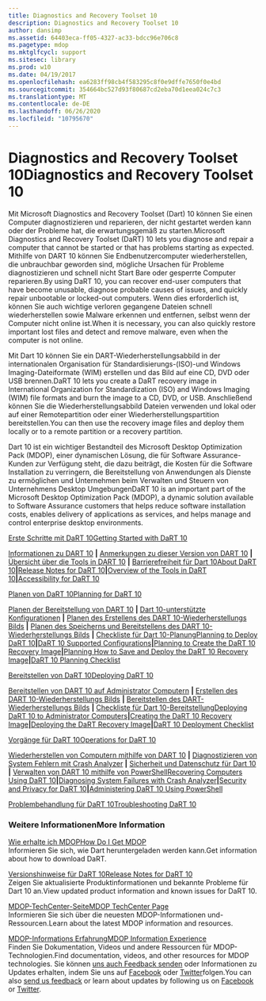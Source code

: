```yaml
---
title: Diagnostics and Recovery Toolset 10
description: Diagnostics and Recovery Toolset 10
author: dansimp
ms.assetid: 64403eca-ff05-4327-ac33-bdcc96e706c8
ms.pagetype: mdop
ms.mktglfcycl: support
ms.sitesec: library
ms.prod: w10
ms.date: 04/19/2017
ms.openlocfilehash: ea6283ff98cb4f583295c8f0e9dffe7650f0e4bd
ms.sourcegitcommit: 354664bc527d93f80687cd2eba70d1eea024c7c3
ms.translationtype: MT
ms.contentlocale: de-DE
ms.lasthandoff: 06/26/2020
ms.locfileid: "10795670"
---
```

# <span data-ttu-id="6a550-103">Diagnostics and Recovery Toolset 10</span><span class="sxs-lookup"><span data-stu-id="6a550-103">Diagnostics and Recovery Toolset 10</span></span>


<span data-ttu-id="6a550-104">Mit Microsoft Diagnostics and Recovery Toolset (Dart) 10 können Sie einen Computer diagnostizieren und reparieren, der nicht gestartet werden kann oder der Probleme hat, die erwartungsgemäß zu starten.</span><span class="sxs-lookup"><span data-stu-id="6a550-104">Microsoft Diagnostics and Recovery Toolset (DaRT) 10 lets you diagnose and repair a computer that cannot be started or that has problems starting as expected.</span></span> <span data-ttu-id="6a550-105">Mithilfe von DART 10 können Sie Endbenutzercomputer wiederherstellen, die unbrauchbar geworden sind, mögliche Ursachen für Probleme diagnostizieren und schnell nicht Start Bare oder gesperrte Computer reparieren.</span><span class="sxs-lookup"><span data-stu-id="6a550-105">By using DaRT 10, you can recover end-user computers that have become unusable, diagnose probable causes of issues, and quickly repair unbootable or locked-out computers.</span></span> <span data-ttu-id="6a550-106">Wenn dies erforderlich ist, können Sie auch wichtige verloren gegangene Dateien schnell wiederherstellen sowie Malware erkennen und entfernen, selbst wenn der Computer nicht online ist.</span><span class="sxs-lookup"><span data-stu-id="6a550-106">When it is necessary, you can also quickly restore important lost files and detect and remove malware, even when the computer is not online.</span></span>

<span data-ttu-id="6a550-107">Mit Dart 10 können Sie ein DART-Wiederherstellungsabbild in der internationalen Organisation für Standardisierungs-(ISO)-und Windows Imaging-Dateiformate (WIM) erstellen und das Bild auf eine CD, DVD oder USB brennen.</span><span class="sxs-lookup"><span data-stu-id="6a550-107">DaRT 10 lets you create a DaRT recovery image in International Organization for Standardization (ISO) and Windows Imaging (WIM) file formats and burn the image to a CD, DVD, or USB.</span></span> <span data-ttu-id="6a550-108">Anschließend können Sie die Wiederherstellungsabbild Dateien verwenden und lokal oder auf einer Remotepartition oder einer Wiederherstellungspartition bereitstellen.</span><span class="sxs-lookup"><span data-stu-id="6a550-108">You can then use the recovery image files and deploy them locally or to a remote partition or a recovery partition.</span></span>

<span data-ttu-id="6a550-109">Dart 10 ist ein wichtiger Bestandteil des Microsoft Desktop Optimization Pack (MDOP), einer dynamischen Lösung, die für Software Assurance-Kunden zur Verfügung steht, die dazu beiträgt, die Kosten für die Software Installation zu verringern, die Bereitstellung von Anwendungen als Dienste zu ermöglichen und Unternehmen beim Verwalten und Steuern von Unternehmens Desktop Umgebungen</span><span class="sxs-lookup"><span data-stu-id="6a550-109">DaRT 10 is an important part of the Microsoft Desktop Optimization Pack (MDOP), a dynamic solution available to Software Assurance customers that helps reduce software installation costs, enables delivery of applications as services, and helps manage and control enterprise desktop environments.</span></span>

<a href="" id="getting-started-with-dart-10"></a>[<span data-ttu-id="6a550-110">Erste Schritte mit DaRT 10</span><span class="sxs-lookup"><span data-stu-id="6a550-110">Getting Started with DaRT 10</span></span>](getting-started-with-dart-10.md)  

<span data-ttu-id="6a550-111">[Informationen zu DART 10](about-dart-10.md) **|** [Anmerkungen zu dieser Version von DART 10](release-notes-for-dart-10.md) **|** [Übersicht über die Tools in DART 10](overview-of-the-tools-in-dart-10.md) **|** [Barrierefreiheit für Dart 10](accessibility-for-dart-10.md)</span><span class="sxs-lookup"><span data-stu-id="6a550-111">[About DaRT 10](about-dart-10.md)**|**[Release Notes for DaRT 10](release-notes-for-dart-10.md)**|**[Overview of the Tools in DaRT 10](overview-of-the-tools-in-dart-10.md)**|**[Accessibility for DaRT 10](accessibility-for-dart-10.md)</span></span>

<a href="" id="planning-for-dart-10"></a>[<span data-ttu-id="6a550-112">Planen von DaRT 10</span><span class="sxs-lookup"><span data-stu-id="6a550-112">Planning for DaRT 10</span></span>](planning-for-dart-10.md)  

<span data-ttu-id="6a550-113">[Planen der Bereitstellung von DART 10](planning-to-deploy-dart-10.md) **|** [Dart 10-unterstützte Konfigurationen](dart-10-supported-configurations.md) **|** [Planen des Erstellens des DART 10-Wiederherstellungs Bilds](planning-to-create-the-dart-10-recovery-image.md) **|** [Planen des Speicherns und Bereitstellens des DART 10-Wiederherstellungs Bilds](planning-how-to-save-and-deploy-the-dart-10-recovery-image.md) **|** [Checkliste für Dart 10-Planung](dart-10-planning-checklist.md)</span><span class="sxs-lookup"><span data-stu-id="6a550-113">[Planning to Deploy DaRT 10](planning-to-deploy-dart-10.md)**|**[DaRT 10 Supported Configurations](dart-10-supported-configurations.md)**|**[Planning to Create the DaRT 10 Recovery Image](planning-to-create-the-dart-10-recovery-image.md)**|**[Planning How to Save and Deploy the DaRT 10 Recovery Image](planning-how-to-save-and-deploy-the-dart-10-recovery-image.md)**|**[DaRT 10 Planning Checklist](dart-10-planning-checklist.md)</span></span>

<a href="" id="deploying-dart-10"></a>[<span data-ttu-id="6a550-114">Bereitstellen von DaRT 10</span><span class="sxs-lookup"><span data-stu-id="6a550-114">Deploying DaRT 10</span></span>](deploying-dart-10.md)  

<span data-ttu-id="6a550-115">[Bereitstellen von DART 10 auf Administrator Computern](deploying-dart-10-to-administrator-computers.md) **|** [Erstellen des DART 10-Wiederherstellungs Bilds](creating-the-dart-10-recovery-image.md) **|** [Bereitstellen des DART-Wiederherstellungs Bilds](deploying-the-dart-recovery-image-dart-10.md) **|** [Checkliste für Dart 10-Bereitstellung](dart-10-deployment-checklist.md)</span><span class="sxs-lookup"><span data-stu-id="6a550-115">[Deploying DaRT 10 to Administrator Computers](deploying-dart-10-to-administrator-computers.md)**|**[Creating the DaRT 10 Recovery Image](creating-the-dart-10-recovery-image.md)**|**[Deploying the DaRT Recovery Image](deploying-the-dart-recovery-image-dart-10.md)**|**[DaRT 10 Deployment Checklist](dart-10-deployment-checklist.md)</span></span>

<a href="" id="operations-for-dart-10"></a>[<span data-ttu-id="6a550-116">Vorgänge für DaRT 10</span><span class="sxs-lookup"><span data-stu-id="6a550-116">Operations for DaRT 10</span></span>](operations-for-dart-10.md)  

<span data-ttu-id="6a550-117">[Wiederherstellen von Computern mithilfe von DART 10](recovering-computers-using-dart-10.md) **|** [Diagnostizieren von System Fehlern mit Crash Analyzer](diagnosing-system-failures-with-crash-analyzer-dart-10.md) **|** [Sicherheit und Datenschutz für Dart 10](security-and-privacy-for-dart-10.md) **|** [Verwalten von DART 10 mithilfe von PowerShell](administering-dart-10-using-powershell.md)</span><span class="sxs-lookup"><span data-stu-id="6a550-117">[Recovering Computers Using DaRT 10](recovering-computers-using-dart-10.md)**|**[Diagnosing System Failures with Crash Analyzer](diagnosing-system-failures-with-crash-analyzer-dart-10.md)**|**[Security and Privacy for DaRT 10](security-and-privacy-for-dart-10.md)**|**[Administering DaRT 10 Using PowerShell](administering-dart-10-using-powershell.md)</span></span>

<a href="" id="troubleshooting-dart-10"></a>[<span data-ttu-id="6a550-118">Problembehandlung für DaRT 10</span><span class="sxs-lookup"><span data-stu-id="6a550-118">Troubleshooting DaRT 10</span></span>](troubleshooting-dart-10.md)  

### <span data-ttu-id="6a550-119">Weitere Informationen</span><span class="sxs-lookup"><span data-stu-id="6a550-119">More Information</span></span>

<a href="" id="how-do-i-get-mdop"></a>[<span data-ttu-id="6a550-120">Wie erhalte ich MDOP</span><span class="sxs-lookup"><span data-stu-id="6a550-120">How Do I Get MDOP</span></span>](https://go.microsoft.com/fwlink/?LinkId=322049)  
<span data-ttu-id="6a550-121">Informieren Sie sich, wie Dart heruntergeladen werden kann.</span><span class="sxs-lookup"><span data-stu-id="6a550-121">Get information about how to download DaRT.</span></span>

<a href="" id="release-notes-for-dart-10"></a>[<span data-ttu-id="6a550-122">Versionshinweise für DaRT 10</span><span class="sxs-lookup"><span data-stu-id="6a550-122">Release Notes for DaRT 10</span></span>](release-notes-for-dart-10.md)  
<span data-ttu-id="6a550-123">Zeigen Sie aktualisierte Produktinformationen und bekannte Probleme für Dart 10 an.</span><span class="sxs-lookup"><span data-stu-id="6a550-123">View updated product information and known issues for DaRT 10.</span></span>

<a href="" id="mdop-techcenter-page"></a>[<span data-ttu-id="6a550-124">MDOP-TechCenter-Seite</span><span class="sxs-lookup"><span data-stu-id="6a550-124">MDOP TechCenter Page</span></span>](https://go.microsoft.com/fwlink/p/?LinkId=225286)  
<span data-ttu-id="6a550-125">Informieren Sie sich über die neuesten MDOP-Informationen und-Ressourcen.</span><span class="sxs-lookup"><span data-stu-id="6a550-125">Learn about the latest MDOP information and resources.</span></span>

<a href="" id="mdop-information-experience"></a>[<span data-ttu-id="6a550-126">MDOP-Informations Erfahrung</span><span class="sxs-lookup"><span data-stu-id="6a550-126">MDOP Information Experience</span></span>](https://go.microsoft.com/fwlink/p/?LinkId=236032)  
<span data-ttu-id="6a550-127">Finden Sie Dokumentation, Videos und andere Ressourcen für MDOP-Technologien.</span><span class="sxs-lookup"><span data-stu-id="6a550-127">Find documentation, videos, and other resources for MDOP technologies.</span></span> <span data-ttu-id="6a550-128">Sie können [uns auch Feedback senden](mailto:MDOPDocs@microsoft.com) oder Informationen zu Updates erhalten, indem Sie uns auf [Facebook](https://go.microsoft.com/fwlink/p/?LinkId=242445) oder [Twitter](https://go.microsoft.com/fwlink/p/?LinkId=242447)folgen.</span><span class="sxs-lookup"><span data-stu-id="6a550-128">You can also [send us feedback](mailto:MDOPDocs@microsoft.com) or learn about updates by following us on [Facebook](https://go.microsoft.com/fwlink/p/?LinkId=242445) or [Twitter](https://go.microsoft.com/fwlink/p/?LinkId=242447).</span></span>

 

 






